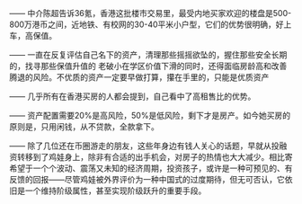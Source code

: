 ——
中介陈超告诉36氪，香港这批楼市交易里，最受内地买家欢迎的楼盘是500-800万港币之间，近地铁、有校网的30-40平米小户型，它们的优势很明确，好上车，高保值。

——
一直在反复评估自己名下的资产，清理那些摇摇欲坠的，握住那些安全长期的，找寻那些保值升值的
老破小在学区价值下滑的同时，还得面临房龄高和改善腾退的风险。不优质的资产一定要早做打算，攥在手里的，只能是优质资产

——
几乎所有在香港买房的人都会提到，自己看中了高租售比的优势。

——
资产配置需要20%是高风险，50%是低风险，剩下才是房产。如今她买房的原则是，只用闲钱，从不贷款，全款拿下。

——
除了几位还在币圈游走的朋友，这些年身边有钱人关心的话题，早就从投融资转移到了鸡娃身上，除非有合适的出手机会，对房子的热情也大大减少。相比寄希望于一个个波动、震荡又未知的经济周期，投资孩子，或许是一种可预见的、有反馈的回报——尽管鸡娃被外界评价为一种中国式的过度期待，但无可否认，它依旧是一个维持阶级属性，甚至实现阶级跃升的重要手段。